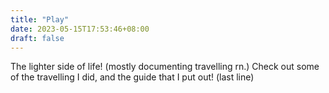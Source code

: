 ```yaml
---
title: "Play"
date: 2023-05-15T17:53:46+08:00
draft: false
---
```


The lighter side of life! (mostly documenting travelling rn.) Check out some of the travelling I did, and the guide that I put out! (last line)


